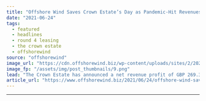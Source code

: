 ```yaml
---
title: "Offshore Wind Saves Crown Estate’s Day as Pandemic-Hit Revenues Plummet"
date: "2021-06-24"
tags: 
  - featured
  - headlines
  - round 4 leasing
  - the crown estate
  - offshorewind
source: "offshorewind"
image_url: "https://cdn.offshorewind.biz/wp-content/uploads/sites/2/2020/09/02144629/Orsted_Hornsea-One.png"
image_fp: "/assets/img/post_thumbnails/9.png"
lead: "The Crown Estate has announced a net revenue profit of GBP 269.3 million (around"
article_url: "https://www.offshorewind.biz/2021/06/24/offshore-wind-saves-crown-estates-day-as-pandemic-hit-revenues-plummet/"
---
```


---
